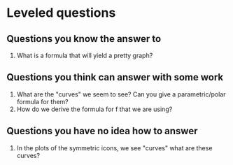# Leveled questions

## Questions you know the answer to

1. What is a formula that will yield a pretty graph?


## Questions you think can answer with some work

1. What are the "curves" we seem to see?  Can you give a
   parametric/polar formula for them?
2. How do we derive the formula for f that we are using?


## Questions you have no idea how to answer

1. In the plots of the symmetric icons, we see "curves" what are these curves?

